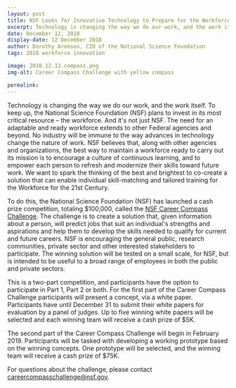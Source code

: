 ```yaml
---
layout: post
title: NSF Looks for Innovative Technology to Prepare for the Workforce of the Future via the Career Compass Challenge
excerpt: Technology is changing the way we do our work, and the work itself. To keep up, the National Science Foundation (NSF) plans to invest in its most critical resource – the workforce. And it's not just NSF. The need for an adaptable and ready workforce extends to other Federal agencies and beyond.
date: December 12, 2018
display-date: 12 December 2018
author: Dorothy Aronson, CIO of the National Science Foundation
tags: 2018 workforce innovation

image: 2018.12.13.compass.png
img-alt: Career Compass Challenge with yellow compass

permalink:
---
```

Technology is changing the way we do our work, and the work itself. To keep up, the National Science Foundation (NSF) plans to invest in its most critical resource – the workforce. And it's not just NSF. The need for an adaptable and ready workforce extends to other Federal agencies and beyond. No industry will be immune to the way advances in technology change the nature of work.  NSF believes that, along with other agencies and organizations, the best way to maintain a workforce ready to carry out its mission is to encourage a culture of continuous learning, and to empower each person to refresh and modernize their skills toward future work.  We want to spark the thinking of the best and brightest to co-create a solution that can enable individual skill-matching and tailored training for the Workforce for the 21st Century.

To do this, the National Science Foundation (NSF) has launched a cash prize competition, totaling $100,000, called the [NSF Career Compass Challenge](https://www.challenge.gov/?challenge=nsf-career-compass-challenge). The challenge is to create a solution that, given information about a person, will predict jobs that suit an individual's strengths and aspirations and help them to develop the skills needed to qualify for current and future careers. NSF is encouraging the general public, research communities, private sector and other interested stakeholders to participate. The winning solution will be tested on a small scale, for NSF, but is intended to be useful to a broad range of employees in both the public and private sectors.

This is a two-part competition, and participants have the option to participate in Part 1, Part 2 or both.  For the first part of the Career Compass Challenge participants will present a concept, via a white paper. Participants have until December 31 to submit their white papers for evaluation by a panel of judges. Up to five winning white papers will be selected and each winning team will receive a cash prize of $5K.

The second part of the Career Compass Challenge will begin in February 2019. Participants will be tasked with developing a working prototype based on the winning concepts. One prototype will be selected, and the winning team will receive a cash prize of $75K.  

For questions about the challenge, please contact [careercompasschallenge@nsf.gov](mailto:careercompasschallenge@nsf.gov).
